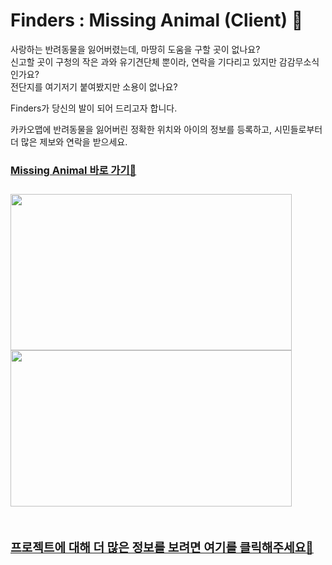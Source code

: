 # Finders : Missing Animal (Client) 🐾

사랑하는 반려동물을 잃어버렸는데, 마땅히 도움을 구할 곳이 없나요? <br>
신고할 곳이 구청의 작은 과와 유기견단체 뿐이라, 연락을 기다리고 있지만 감감무소식 인가요? <br>
전단지를 여기저기 붙여봤지만 소용이 없나요?

Finders가 당신의 발이 되어 드리고자 합니다.

카카오맵에 반려동물을 잃어버린 정확한 위치와 아이의 정보를 등록하고,
시민들로부터 더 많은 제보와 연락을 받으세요.

<a href="https://missinganimal.ml"><h3>Missing Animal 바로 가기🐾<h3></a>

<img src="https://user-images.githubusercontent.com/65151932/106541393-551c5100-6545-11eb-929a-28d373c8e766.gif" width=450px height=250px />
<img src="https://user-images.githubusercontent.com/65151932/106541745-e2f83c00-6545-11eb-9fe1-afd6fe3cb286.gif" width=450px height=250px />

<br>
<br>

<a href="https://github.com/codestates/Missing_Animal_Client/wiki"><h3>프로젝트에 대해 더 많은 정보를 보려면 여기를 클릭해주세요🐾<h3></a>
